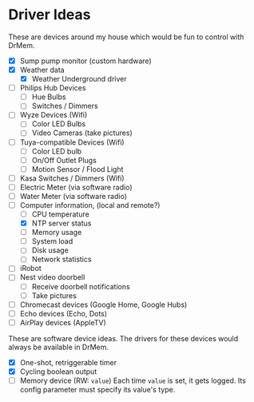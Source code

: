 # Driver Ideas

These are devices around my house which would be fun to control with DrMem.

- [X] Sump pump monitor (custom hardware)
- [X] Weather data
  - [X] Weather Underground driver
- [ ] Philips Hub Devices
  - [ ] Hue Bulbs
  - [ ] Switches / Dimmers
- [ ] Wyze Devices (Wifi)
  - [ ] Color LED Bulbs
  - [ ] Video Cameras (take pictures)
- [ ] Tuya-compatible Devices (Wifi)
  - [ ] Color LED bulb
  - [ ] On/Off Outlet Plugs
  - [ ] Motion Sensor / Flood Light
- [ ] Kasa Switches / Dimmers (Wifi)
- [ ] Electric Meter (via software radio)
- [ ] Water Meter (via software radio)
- [ ] Computer information, (local and remote?)
  - [ ] CPU temperature
  - [X] NTP server status
  - [ ] Memory usage
  - [ ] System load
  - [ ] Disk usage
  - [ ] Network statistics
- [ ] iRobot
- [ ] Nest video doorbell
  - [ ] Receive doorbell notifications
  - [ ] Take pictures
- [ ] Chromecast devices (Google Home, Google Hubs)
- [ ] Echo devices (Echo, Dots)
- [ ] AirPlay devices (AppleTV)

These are software device ideas. The drivers for these devices would
always be available in DrMem.

- [X] One-shot, retriggerable timer
- [X] Cycling boolean output
- [ ] Memory device (RW: `value`) Each time `value` is set, it gets
      logged. Its config parameter must specify its value's type.
